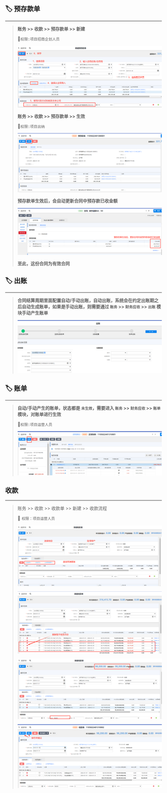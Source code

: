## 🏷️ 预存款单

___

> **账务 >> 收款 >> 预存款单 >> 新建**
> 
> 🔑`权限:项目招商企划人员`
> 
> ![img_26.png](_media/img_26.png)
> 
> **账务 >> 收款 >> 预存款单 >> 生效**
> 
> 🔑`权限:项目出纳`
> 
> ![img_27.png](_media/img_27.png)
> 
> **预存款单生效后，会自动更新合同中预存款已收金额**
> 
> ![img_28.png](_media/img_28.png)
> 
>  **至此，这份合同为有效合同**

## 🏷️ 出账

___

> **合同结算周期里面配置自动/手动出账，自动出账，系统会在约定出账期之后自动生成账单，如果是手动出账，则需要通过 `账务` >> `财务应收` >> `出账` 模块手动产生账单**
> 
> ![img_5.png](img_5.png)
> 

## 🏷️ 账单

___

> **自动/手动产生的账单，状态都是 `未生效`，需要进入 `账务` >> `财务应收` >> `账单` 模块，对账单进行生效**
> 
> 🔑`权限:项目运营人员`
> 
> ![img_6.png](img_6.png)
> 

## 收款

___

> 账务 >> 收款 >> 收款单 >> 新建 >> 收款流程  
> 
> 🔑 `权限：项目运营人员`
> 
> ![img_10.png](img_10.png)
> 
> ![img_11.png](img_11.png)
> 
> ![img_12.png](img_12.png)
> 
> ![img_13.png](img_13.png)
